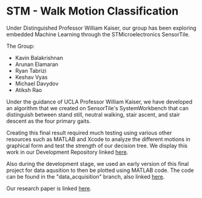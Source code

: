 # STM - Walk Motion Classification

Under Distinguished Professor William Kaiser, our group has been exploring embedded Machine Learning through the STMicroelectronics SensorTile.

The Group:

- Kavin Balakrishnan
- Arunan Elamaran
- Ryan Tabrizi
- Keshav Vyas
- Michael Davydov
- Atiksh Rao

Under the guidance of UCLA Professor William Kaiser, we have developed an algorithm that we created on SensorTile's SystemWorkbench that can distinguish between stand still, neutral walking, stair ascent, and stair descent as the four primary gaits.

Creating this final result required much testing using various other resources such as MATLAB and Xcode to analyze the different motions in graphical form and test the strength of our decision tree. We display this work in our Development Repository linked [here](https://github.com/rtabrizi/STMotionExploration).

Also during the development stage, we used an early version of this final project for data aqusition to then be plotted using MATLAB code. The code can be found in the "data_acquisition" branch, also linked [here](https://github.com/codeboss123/STM_Motion/tree/data_acquisition).

Our research paper is linked [here](https://docs.google.com/document/d/1rxYGlyEkDnYLEWZdulQaJeqwKm3KmoQd8krIPucXlYc/edit?usp=sharing).
